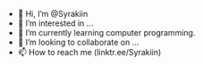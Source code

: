 - 👋 Hi, I’m @Syrakiin
- 👀 I’m interested in ...
- 🌱 I’m currently learning computer programming. 
- 💞️ I’m looking to collaborate on ...
- 📫 How to reach me (linktr.ee/Syrakiin)

<!---
Syrak-iin/Syrak-iin is a ✨ special ✨ repository because its `README.md` (this file) appears on your GitHub profile.
You can click the Preview link to take a look at your changes.
--->
